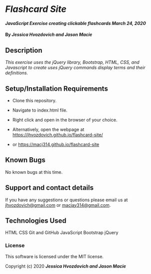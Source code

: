 # _Flashcard Site_

#### _JavaScript Exercise creating clickable flashcards March 24, 2020_

#### By _**Jessica Hvozdovich and Jason Macie**_

## Description

_This exercise uses the jQuery library, Bootstrap, HTML, CSS, and Javascript to create uses jQuery commands display terms and their definitions._

## Setup/Installation Requirements

* Clone this repository.
* Navigate to index.html file.
* Right click and open in the browser of your choice.

* Alternatively, open the webpage at https://jhvozdovich.github.io/flashcard-site/

* or https://macj314.github.io/flashcard-site


## Known Bugs

No known bugs at this time.

## Support and contact details

If you have any suggestions or questions please email us at jhvozdovich@gmail.com or macjay314@gmail.com.

## Technologies Used

HTML
CSS
Git and GitHub
JavaScript
Bootstrap
jQuery

### License

This software is licensed under the MIT license.

Copyright (c) 2020 **_Jessica Hvozdovich and Jason Macie_**
